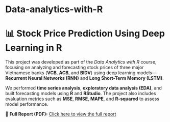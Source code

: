 # Data-analytics-with-R
# 📊 Stock Price Prediction Using Deep Learning in R

This project was developed as part of the *Data Analytics with R* course, focusing on analyzing and forecasting stock prices of three major Vietnamese banks (**VCB**, **ACB**, and **BIDV**) using deep learning models—**Recurrent Neural Networks (RNN)** and **Long Short-Term Memory (LSTM)**.

We performed **time series analysis**, **exploratory data analysis (EDA)**, and built forecasting models using **R** and **RStudio**. The project also includes evaluation metrics such as **MSE**, **RMSE**, **MAPE**, and **R-squared** to assess model performance.

📄 **Full Report (PDF):** [Click here to view the full report](https://drive.google.com/file/d/17rXkNJjuNRv3T4X7nV_Q4FHFPMP41SNJ/view?usp=sharing)

